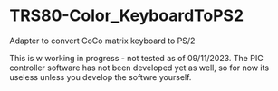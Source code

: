 # TRS80-Color_KeyboardToPS2
Adapter to convert CoCo matrix keyboard to PS/2

This is w working in progress - not tested as of 09/11/2023.
The PIC controller software has not been developed yet as well, so for now its useless unless you develop the softwre yourself.
